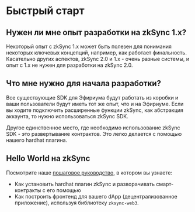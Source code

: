 # Быстрый старт

## Нужен ли мне опыт разработки на zkSync 1.x?

Некоторый опыт с zkSync 1.x может быть полезен для понимания некоторых ключевых концепций, например, как работает финальность. Касательно других аспектов, zkSync 2.0 и 1.х - очень разные системы, и опыт с 1.х не нужен для разработки на zkSync 2.0.

## Что мне нужно для начала разработки?

Все существующие SDK для Эфириума будут работать из коробки и ваши пользователи будут иметь тот же опыт, что и на Эфириуме. Если вы ходите подключить расширенные функции zkSync, как абстракция аккаунта, то нужно использоваться zkSync SDK.

Другое единственное место, где необходимо использование zkSync SDK - это развертывание контрактов. Это легко делается с помощью нашего hardhat плагина.

## Hello World на zkSync

Посмотрите наше [пошаговое руководство](https://v2-docs.zksync.io/dev/guide/hello-world.html), в котором вы узнаете:

- Как установить hardhat плагин zkSync и разворачивать смарт-контракты с его помощью
- Как построить фронтенд для вашего dApp (децентрализованное приложение), используя библиотеку `zksync-web3`.
